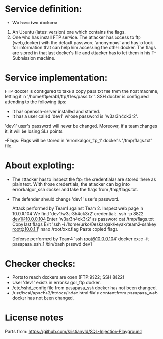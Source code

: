 

# Service definition:
- We have two dockers: 
1. An Ubuntu (latest version) one which contains the flags. 
2. One who has install FTP service. 
The attacker has access to ftp (web_docker) with the default password 'anonymous' and has to look for information that can help him accessing the other docker.
The flags are stored in that last docker's file and attacker has to let them in his T-Submission machine. 
 
# Service implementation:
FTP docker is configured to take a copy pass.txt file from the host machine, letting it in '/home/ftperab1/ftp/files/pass.txt'. 
SSH docker is configured attending to the following tips:
  - It has openssh-server installed and started. 
  - It has a user called 'dev1' whose password is 'w3ar3h4ck3r2'. 

 'dev1' user's password will never be changed. Moreover, if a team changes it, it will be losing SLa points. 
 
-Flags: 
    Flags will be stored in 'erronkaIgor_ftp_1' docker's '/tmp/flags.txt' file. 

# About exploting:
- The attacker has to inspect the ftp; the credentialas are stored there as plain text. With those credentials, the attacker can log into erronkaIgor_ssh docker and take the flags from /tmp/flags.txt.
- The defender should change 'dev1' user's password. 
  
  Attack performed by Team1 against Team 2. 
  Inspect web page in 10.0.0.104
      We find 'dev1/w3ar3h4ck3r2' credentials.
  ssh -p 8822 dev1@10.0.0.104
        Enter 'w3ar3h4ck3r2' as password
  cat /tmp/flags.txt
     Copy last flags
     Exit
  'ssh -i /home/urko/Deskargak/keyak/team2-sshkey root@10.0.1.1'
  nano /root/xxx.flag
    Paste copied flags. 

  Defense performed by Team4
     'ssh root@10.0.0.104'
     docker exec -it pasapasa_ssh_1 /bin/bash
     passwd dev1
     

# Checker checks:
- Ports to reach dockers are open (FTP:9922; SSH 8822)
- User 'dev1' exists in erronkaIgor_ftp docker. 
- /etc/sshd_config file from pasapasa_ssh docker has not been changed. 
- /usr/local/apache2/htdocs/index.html file's content from pasapasa_web docker has not been changed. 


# License notes
Parts from:
https://github.com/kristianvld/SQL-Injection-Playground



